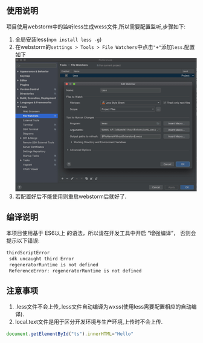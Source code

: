 ##  使用说明
项目使用webstorm中的监听less生成wxss文件,所以需要配置监听,步骤如下:
1.  全局安装less(`npm install less -g`)
2.  在webstorm的`settings > Tools > File Watchers`中点击`"+"`添加`less`.配置如下
![输入图片说明](https://raw.githubusercontent.com/xianglacuixiaohuanxiong/wechat-app/master/1585537044477.jpg)
3.  若配置好后不能使用则重启webstorm后就好了.
##  编译说明
本项目使用基于 ES6以上 的语法，所以请在开发工具中开启 “增强编译”， 否则会提示以下错误:
```
thirdScriptError 
 sdk uncaught third Error 
 regeneratorRuntime is not defined 
 ReferenceError: regeneratorRuntime is not defined
```
##  注意事项
1. .less文件不会上传,.less文件自动编译为wxss(使用less需要配置相应的自动编译).
2. local.text文件是用于区分开发环境与生产环境,上传时不会上传.

```javascript
document.getElementById("ts").innerHTML="Hello"
```
